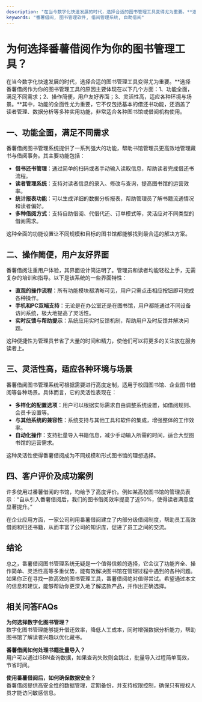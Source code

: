 ```yaml
---
description: "在当今数字化快速发展的时代，选择合适的图书管理工具变得尤为重要。**选择番薯借阅作为你的图书管理工具的原因主要体现在以下几个方面：1、功能全面，满足不同需求；2、操作简便，用户友好界面；3、灵活性高，适应各种环境与场景。**其中，功能的全面性尤为重要，它不仅包括基本的借还书功能，还涵盖了读者管理、数据分析等多种实用功能，非常适合各种图书馆或借阅机构使用。"
keywords: "番薯借阅, 图书管理软件, 借阅管理系统, 自助借阅"
---
```

# 为何选择番薯借阅作为你的图书管理工具？

在当今数字化快速发展的时代，选择合适的图书管理工具变得尤为重要。**选择番薯借阅作为你的图书管理工具的原因主要体现在以下几个方面：1、功能全面，满足不同需求；2、操作简便，用户友好界面；3、灵活性高，适应各种环境与场景。**其中，功能的全面性尤为重要，它不仅包括基本的借还书功能，还涵盖了读者管理、数据分析等多种实用功能，非常适合各种图书馆或借阅机构使用。

## 一、功能全面，满足不同需求

番薯借阅图书管理系统提供了一系列强大的功能，帮助书馆管理员更高效地管理藏书与借阅事务。其主要功能包括：

- **借书还书管理**：通过简单的扫码或者手动输入读取信息，帮助读者完成借还书流程。
- **读者管理系统**：支持对读者信息的录入、修改与查询，提高图书馆的运营效率。
- **统计报表功能**：可以生成详细的数据分析报表，帮助管理员了解书籍流通情况和读者偏好。
- **多种借阅方式**：支持自助借阅、代借代还、订单模式等，灵活应对不同类型的借阅需求。

这种全面的功能设置让不同规模和目标的图书馆都能够找到最合适的解决方案。

## 二、操作简便，用户友好界面

番薯借阅注重用户体验，其界面设计简洁明了。管理员和读者均能轻松上手，无需复杂的培训和指导。以下是该系统的一些界面特性：

- **直观的操作流程**：所有功能模块都清晰可见，用户只需点击相应按钮即可完成各种操作。
- **手机和PC双端支持**：无论是在办公室还是在图书馆，用户都能通过不同设备访问系统，极大地提高了灵活性。
- **实时反馈与帮助提示**：系统应用实时反馈机制，帮助用户及时反馈并解决问题。

这种便捷性为管理员节省了大量的时间和精力，使他们可以将更多的关注放在服务读者上。

## 三、灵活性高，适应各种环境与场景

番薯借阅图书管理系统可根据需要进行高度定制，适用于校园图书馆、企业图书借阅等各种场景。具体而言，它的灵活性表现在：

- **多样化的配置选项**：用户可以根据实际需求自由调整系统设置，如借阅规则、会员卡设置等。
- **与其他系统的兼容性**：系统支持与其他工具和软件的集成，增强整体的工作效率。
- **自动化操作**：支持批量导入书籍信息，减少手动输入所需的时间，适合大型图书馆的运营需求。

这种灵活性使得番薯借阅成为不同规模和形式图书馆的理想选择。

## 四、客户评价及成功案例

许多使用过番薯借阅的书馆，均给予了高度评价。例如某高校图书馆的管理员表示：“自从引入番薯借阅后，我们的图书借阅效率提高了近50%，使得读者满意度显著提升。”

在企业应用方面，一家公司利用番薯借阅建立了内部分级借阅制度，帮助员工高效借阅和归还书籍，从而丰富了公司的知识库，促进了员工之间的交流。

## 结论

总之，番薯借阅图书管理系统无疑是一个值得信赖的选择，它会议了功能齐全、操作简单、灵活性高等多重优势，能有效解决图书馆在管理过程中遇到的各种问题。如果你正在寻找一款高效的图书管理工具，番薯借阅绝对值得尝试。希望通过本文的信息和建议，能够帮助你更深入地了解这款产品，并作出正确选择。

## 相关问答FAQs

**为何选择数字化图书管理？**  
数字化图书管理能够提升借还效率，降低人工成本，同时增强数据分析能力，帮助图书馆了解读者兴趣以优化藏书。

**番薯借阅如何处理书籍批量导入？**  
用户可以通过ISBN查询数据，如果查询失败则会跳过，批量导入过程简单高效，节省时间。

**使用番薯借阅后，如何确保数据安全？**  
番薯借阅提供高安全性的数据管理，定期备份，并支持权限控制，确保只有授权人员才能访问敏感信息。
